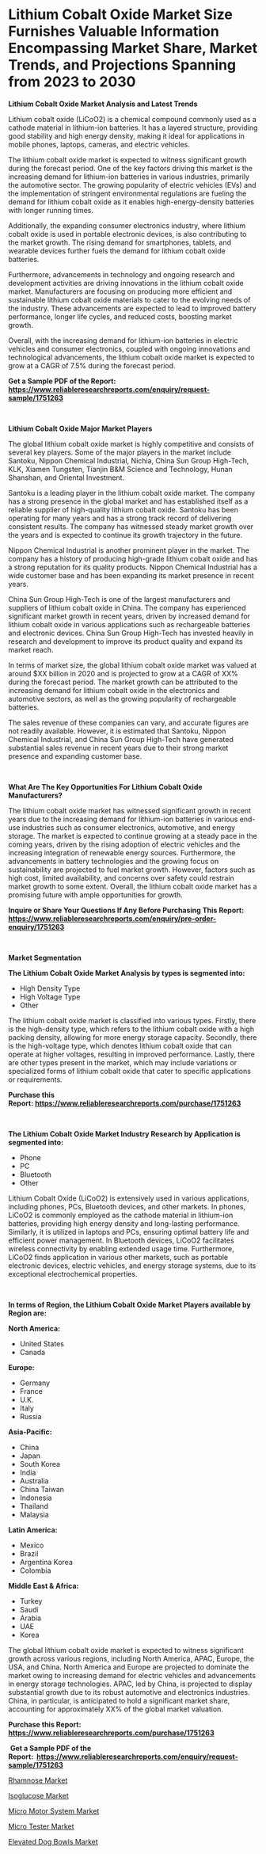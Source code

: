 <p><h1>Lithium Cobalt Oxide Market Size Furnishes Valuable Information Encompassing Market Share, Market Trends, and Projections Spanning from 2023 to 2030</h1></p><p><strong>Lithium Cobalt Oxide Market Analysis and Latest Trends</strong></p>
<p><p>Lithium cobalt oxide (LiCoO2) is a chemical compound commonly used as a cathode material in lithium-ion batteries. It has a layered structure, providing good stability and high energy density, making it ideal for applications in mobile phones, laptops, cameras, and electric vehicles.</p><p>The lithium cobalt oxide market is expected to witness significant growth during the forecast period. One of the key factors driving this market is the increasing demand for lithium-ion batteries in various industries, primarily the automotive sector. The growing popularity of electric vehicles (EVs) and the implementation of stringent environmental regulations are fueling the demand for lithium cobalt oxide as it enables high-energy-density batteries with longer running times.</p><p>Additionally, the expanding consumer electronics industry, where lithium cobalt oxide is used in portable electronic devices, is also contributing to the market growth. The rising demand for smartphones, tablets, and wearable devices further fuels the demand for lithium cobalt oxide batteries.</p><p>Furthermore, advancements in technology and ongoing research and development activities are driving innovations in the lithium cobalt oxide market. Manufacturers are focusing on producing more efficient and sustainable lithium cobalt oxide materials to cater to the evolving needs of the industry. These advancements are expected to lead to improved battery performance, longer life cycles, and reduced costs, boosting market growth.</p><p>Overall, with the increasing demand for lithium-ion batteries in electric vehicles and consumer electronics, coupled with ongoing innovations and technological advancements, the lithium cobalt oxide market is expected to grow at a CAGR of 7.5% during the forecast period.</p></p>
<p><strong>Get a Sample PDF of the Report:&nbsp; <a href="https://www.reliableresearchreports.com/enquiry/request-sample/1751263">https://www.reliableresearchreports.com/enquiry/request-sample/1751263</a></strong></p>
<p>&nbsp;</p>
<p><strong>Lithium Cobalt Oxide Major Market Players</strong></p>
<p><p>The global lithium cobalt oxide market is highly competitive and consists of several key players. Some of the major players in the market include Santoku, Nippon Chemical Industrial, Nichia, China Sun Group High-Tech, KLK, Xiamen Tungsten, Tianjin B&M Science and Technology, Hunan Shanshan, and Oriental Investment. </p><p>Santoku is a leading player in the lithium cobalt oxide market. The company has a strong presence in the global market and has established itself as a reliable supplier of high-quality lithium cobalt oxide. Santoku has been operating for many years and has a strong track record of delivering consistent results. The company has witnessed steady market growth over the years and is expected to continue its growth trajectory in the future. </p><p>Nippon Chemical Industrial is another prominent player in the market. The company has a history of producing high-grade lithium cobalt oxide and has a strong reputation for its quality products. Nippon Chemical Industrial has a wide customer base and has been expanding its market presence in recent years. </p><p>China Sun Group High-Tech is one of the largest manufacturers and suppliers of lithium cobalt oxide in China. The company has experienced significant market growth in recent years, driven by increased demand for lithium cobalt oxide in various applications such as rechargeable batteries and electronic devices. China Sun Group High-Tech has invested heavily in research and development to improve its product quality and expand its market reach.</p><p>In terms of market size, the global lithium cobalt oxide market was valued at around $XX billion in 2020 and is projected to grow at a CAGR of XX% during the forecast period. The market growth can be attributed to the increasing demand for lithium cobalt oxide in the electronics and automotive sectors, as well as the growing popularity of rechargeable batteries. </p><p>The sales revenue of these companies can vary, and accurate figures are not readily available. However, it is estimated that Santoku, Nippon Chemical Industrial, and China Sun Group High-Tech have generated substantial sales revenue in recent years due to their strong market presence and expanding customer base.</p></p>
<p>&nbsp;</p>
<p><strong>What Are The Key Opportunities For Lithium Cobalt Oxide Manufacturers?</strong></p>
<p><p>The lithium cobalt oxide market has witnessed significant growth in recent years due to the increasing demand for lithium-ion batteries in various end-use industries such as consumer electronics, automotive, and energy storage. The market is expected to continue growing at a steady pace in the coming years, driven by the rising adoption of electric vehicles and the increasing integration of renewable energy sources. Furthermore, the advancements in battery technologies and the growing focus on sustainability are projected to fuel market growth. However, factors such as high cost, limited availability, and concerns over safety could restrain market growth to some extent. Overall, the lithium cobalt oxide market has a promising future with ample opportunities for growth.</p></p>
<p><strong>Inquire or Share Your Questions If Any Before Purchasing This Report: <a href="https://www.reliableresearchreports.com/enquiry/pre-order-enquiry/1751263">https://www.reliableresearchreports.com/enquiry/pre-order-enquiry/1751263</a></strong></p>
<p>&nbsp;</p>
<p><strong>Market Segmentation</strong></p>
<p><strong>The Lithium Cobalt Oxide Market Analysis by types is segmented into:</strong></p>
<p><ul><li>High Density Type</li><li>High Voltage Type</li><li>Other</li></ul></p>
<p><p>The lithium cobalt oxide market is classified into various types. Firstly, there is the high-density type, which refers to the lithium cobalt oxide with a high packing density, allowing for more energy storage capacity. Secondly, there is the high-voltage type, which denotes lithium cobalt oxide that can operate at higher voltages, resulting in improved performance. Lastly, there are other types present in the market, which may include variations or specialized forms of lithium cobalt oxide that cater to specific applications or requirements.</p></p>
<p><strong>Purchase this Report:&nbsp;<a href="https://www.reliableresearchreports.com/purchase/1751263">https://www.reliableresearchreports.com/purchase/1751263</a></strong></p>
<p>&nbsp;</p>
<p><strong>The Lithium Cobalt Oxide Market Industry Research by Application is segmented into:</strong></p>
<p><ul><li>Phone</li><li>PC</li><li>Bluetooth</li><li>Other</li></ul></p>
<p><p>Lithium Cobalt Oxide (LiCoO2) is extensively used in various applications, including phones, PCs, Bluetooth devices, and other markets. In phones, LiCoO2 is commonly employed as the cathode material in lithium-ion batteries, providing high energy density and long-lasting performance. Similarly, it is utilized in laptops and PCs, ensuring optimal battery life and efficient power management. In Bluetooth devices, LiCoO2 facilitates wireless connectivity by enabling extended usage time. Furthermore, LiCoO2 finds application in various other markets, such as portable electronic devices, electric vehicles, and energy storage systems, due to its exceptional electrochemical properties.</p></p>
<p>&nbsp;</p>
<p><strong>In terms of Region, the Lithium Cobalt Oxide Market Players available by Region are:</strong></p>
<p>
    <p> <strong> North America: </strong>
        <ul>
            <li>United States</li>
            <li>Canada</li>
        </ul>
        </p> 
    <p> <strong> Europe: </strong>
        <ul>
            <li>Germany</li>
            <li>France</li>
            <li>U.K.</li>
            <li>Italy</li>
            <li>Russia</li>
        </ul>
        </p> 
    <p> <strong> Asia-Pacific: </strong>
        <ul>
            <li>China</li>
            <li>Japan</li>
            <li>South Korea</li>
            <li>India</li>
            <li>Australia</li>
            <li>China Taiwan</li>
            <li>Indonesia</li>
            <li>Thailand</li>
            <li>Malaysia</li>
        </ul>
        </p> 
    <p> <strong> Latin America: </strong>
        <ul>
            <li>Mexico</li>
            <li>Brazil</li>
            <li>Argentina Korea</li>
            <li>Colombia</li>
        </ul>
        </p> 
    <p> <strong> Middle East & Africa: </strong>
        <ul>
            <li>Turkey</li>
            <li>Saudi</li>
            <li>Arabia</li>
            <li>UAE</li>
            <li>Korea</li>
        </ul>
    </p>
    </p>
<p><p>The global lithium cobalt oxide market is expected to witness significant growth across various regions, including North America, APAC, Europe, the USA, and China. North America and Europe are projected to dominate the market owing to increasing demand for electric vehicles and advancements in energy storage technologies. APAC, led by China, is projected to display substantial growth due to its robust automotive and electronics industries. China, in particular, is anticipated to hold a significant market share, accounting for approximately XX% of the global market valuation.</p></p>
<p><strong>Purchase this Report: <a href="https://www.reliableresearchreports.com/purchase/1751263">https://www.reliableresearchreports.com/purchase/1751263</a></strong></p>
<p>&nbsp;<strong>Get a Sample PDF of the Report:&nbsp;&nbsp;<a href="https://www.reliableresearchreports.com/enquiry/request-sample/1751263">https://www.reliableresearchreports.com/enquiry/request-sample/1751263</a></strong></p>
<p><strong></strong></p>
<p><p><a href="https://github.com/Chiragrp25/Market-Research-Report-List-1/blob/main/rhamnose-market.md">Rhamnose Market</a></p><p><a href="https://github.com/santosh758595/Market-Research-Report-List-1/blob/main/isoglucose-market.md">Isoglucose Market</a></p><p><a href="https://medium.com/@sureshrainarp23/micro-motor-system-market-outlook-industry-overview-and-forecast-2023-to-2030-2f94ced8afee">Micro Motor System Market</a></p><p><a href="https://medium.com/@sachintenrp23/micro-tester-market-trends-and-market-analysis-forecasted-for-period-2023-2030-6902ab962056">Micro Tester Market</a></p><p><a href="https://medium.com/@evalynkoepp98698/elevated-dog-bowls-market-report-reveals-the-latest-trends-and-growth-opportunities-of-this-market-f814440afd23">Elevated Dog Bowls Market</a></p></p>